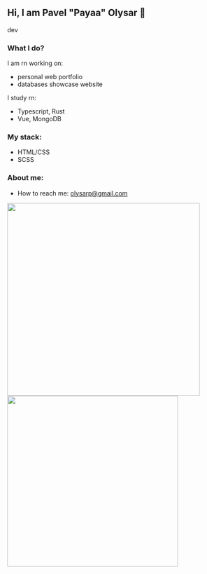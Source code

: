 ## Hi, I am Pavel "Payaa" Olysar 👋
dev

### What I do?
I am rn working on:
-  personal web portfolio
-  databases showcase website

I study rn: 
- Typescript, Rust
- Vue, MongoDB

### My stack:
- HTML/CSS
- SCSS

### About me:
- How to reach me: olysarp@gmail.com
  
<div>
  <img width="440px" src="https://github-readme-stats.vercel.app/api?username=PavelOlysar&show_icons=true&theme=algolia">
  <img width="390px" src="https://github-readme-stats.anuraghazra1.vercel.app/api/top-langs/?username=PavelOlysar&layout=compact&theme=algolia" />
</div>
